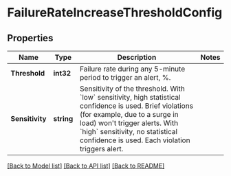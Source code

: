 # FailureRateIncreaseThresholdConfig

## Properties

Name | Type | Description | Notes
------------ | ------------- | ------------- | -------------
**Threshold** | **int32** | Failure rate during any 5-minute period to trigger an alert, %. | 
**Sensitivity** | **string** | Sensitivity of the threshold.   With &#x60;low&#x60; sensitivity, high statistical confidence is used. Brief violations (for example, due to a surge in load) won&#39;t trigger alerts.   With &#x60;high&#x60; sensitivity, no statistical confidence is used. Each violation triggers alert. | 

[[Back to Model list]](../README.md#documentation-for-models) [[Back to API list]](../README.md#documentation-for-api-endpoints) [[Back to README]](../README.md)


